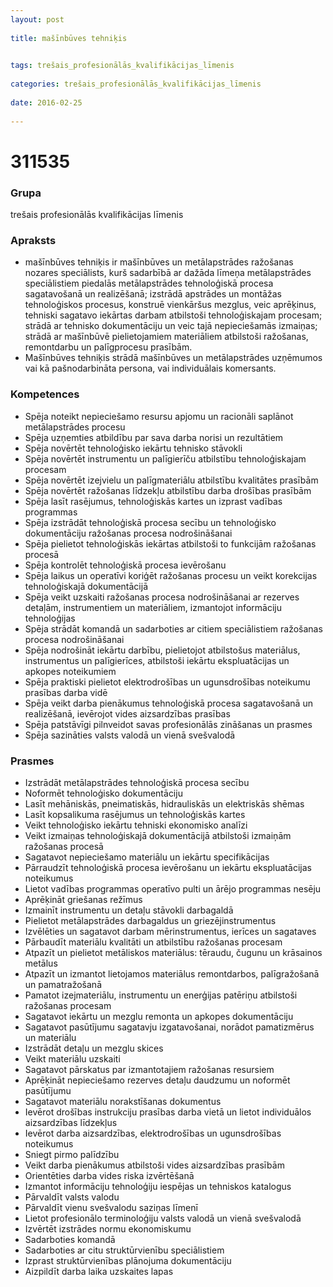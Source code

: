 ```yaml
---
layout: post
    
title: mašīnbūves tehniķis

    
tags: trešais_profesionālās_kvalifikācijas_līmenis
    
categories: trešais_profesionālās_kvalifikācijas_līmenis
    
date: 2016-02-25
    
---
```

# 311535

### Grupa
trešais profesionālās kvalifikācijas līmenis


### Apraksts

* mašīnbūves tehniķis ir mašīnbūves un metālapstrādes ražošanas nozares speciālists, kurš sadarbībā ar dažāda līmeņa metālapstrādes speciālistiem piedalās metālapstrādes tehnoloģiskā procesa sagatavošanā un realizēšanā; izstrādā apstrādes un montāžas tehnoloģiskos procesus, konstruē vienkāršus mezglus, veic aprēķinus, tehniski sagatavo iekārtas darbam atbilstoši tehnoloģiskajam procesam; strādā ar tehnisko dokumentāciju un veic tajā nepieciešamās izmaiņas; strādā ar mašīnbūvē pielietojamiem materiāliem atbilstoši ražošanas, remontdarbu un palīgprocesu prasībām. 
* Mašīnbūves tehniķis strādā mašīnbūves un metālapstrādes uzņēmumos vai kā pašnodarbināta persona, vai individuālais komersants. 	 

### Kompetences

* Spēja noteikt nepieciešamo resursu apjomu un racionāli saplānot metālapstrādes procesu
* Spēja uzņemties atbildību par sava darba norisi un rezultātiem
* Spēja novērtēt tehnoloģisko iekārtu tehnisko stāvokli
* Spēja novērtēt instrumentu un palīgierīču atbilstību tehnoloģiskajam procesam
* Spēja novērtēt izejvielu un palīgmateriālu atbilstību kvalitātes prasībām
* Spēja novērtēt ražošanas līdzekļu atbilstību darba drošības prasībām
* Spēja lasīt rasējumus, tehnoloģiskās kartes un izprast vadības programmas
* Spēja izstrādāt tehnoloģiskā procesa secību un tehnoloģisko dokumentāciju ražošanas procesa nodrošināšanai
* Spēja pielietot tehnoloģiskās iekārtas atbilstoši to funkcijām ražošanas procesā
* Spēja kontrolēt tehnoloģiskā procesa ievērošanu
* Spēja laikus un operatīvi koriģēt ražošanas procesu un veikt korekcijas tehnoloģiskajā dokumentācijā
* Spēja veikt uzskaiti ražošanas procesa nodrošināšanai ar rezerves detaļām, instrumentiem un materiāliem, izmantojot informāciju tehnoloģijas
* Spēja strādāt komandā un sadarboties ar citiem speciālistiem ražošanas procesa nodrošināšanai
* Spēja nodrošināt iekārtu darbību, pielietojot atbilstošus materiālus, instrumentus un palīgierīces, atbilstoši iekārtu ekspluatācijas un apkopes noteikumiem
* Spēja praktiski pielietot elektrodrošības un ugunsdrošības noteikumu prasības darba vidē
* Spēja veikt darba pienākumus tehnoloģiskā procesa sagatavošanā un realizēšanā, ievērojot vides aizsardzības prasības
* Spēja patstāvīgi pilnveidot savas profesionālās zināšanas un prasmes
* Spēja sazināties valsts valodā un vienā svešvalodā

### Prasmes 
* Izstrādāt metālapstrādes tehnoloģiskā procesa secību
* Noformēt tehnoloģisko dokumentāciju
* Lasīt mehāniskās, pneimatiskās, hidrauliskās un elektriskās shēmas
* Lasīt kopsalikuma rasējumus un tehnoloģiskās kartes
* Veikt tehnoloģisko iekārtu tehniski ekonomisko analīzi
* Veikt izmaiņas tehnoloģiskajā dokumentācijā atbilstoši izmaiņām ražošanas procesā
* Sagatavot nepieciešamo materiālu un iekārtu specifikācijas
* Pārraudzīt tehnoloģiskā procesa ievērošanu un iekārtu ekspluatācijas noteikumus
* Lietot vadības programmas operatīvo pulti un ārējo programmas nesēju
* Aprēķināt griešanas režīmus
* Izmainīt instrumentu un detaļu stāvokli darbagaldā
* Pielietot metālapstrādes darbagaldus un griezējinstrumentus
* Izvēlēties un sagatavot darbam mērinstrumentus, ierīces un sagataves
* Pārbaudīt materiālu kvalitāti un atbilstību ražošanas procesam
* Atpazīt un pielietot metāliskos materiālus: tēraudu, čugunu un krāsainos metālus
* Atpazīt un izmantot lietojamos materiālus remontdarbos, palīgražošanā un pamatražošanā
* Pamatot izejmateriālu, instrumentu un enerģijas patēriņu atbilstoši ražošanas procesam
* Sagatavot iekārtu un mezglu remonta un apkopes dokumentāciju
* Sagatavot pasūtījumu sagatavju izgatavošanai, norādot pamatizmērus un materiālu
* Izstrādāt detaļu un mezglu skices
* Veikt materiālu uzskaiti
* Sagatavot pārskatus par izmantotajiem ražošanas resursiem
* Aprēķināt nepieciešamo rezerves detaļu daudzumu un noformēt pasūtījumu
* Sagatavot materiālu norakstīšanas dokumentus
* Ievērot drošības instrukciju prasības darba vietā un lietot individuālos aizsardzības līdzekļus
* Ievērot darba aizsardzības, elektrodrošības un ugunsdrošības noteikumus
* Sniegt pirmo palīdzību
* Veikt darba pienākumus atbilstoši vides aizsardzības prasībām
* Orientēties darba vides riska izvērtēšanā
* Izmantot informāciju tehnoloģiju iespējas un tehniskos katalogus
* Pārvaldīt valsts valodu
* Pārvaldīt vienu svešvalodu saziņas līmenī
* Lietot profesionālo terminoloģiju valsts valodā un vienā svešvalodā
* Izvērtēt izstrādes normu ekonomiskumu
* Sadarboties komandā
* Sadarboties ar citu struktūrvienību speciālistiem
* Izprast struktūrvienības plānojuma dokumentāciju
* Aizpildīt darba laika uzskaites lapas
